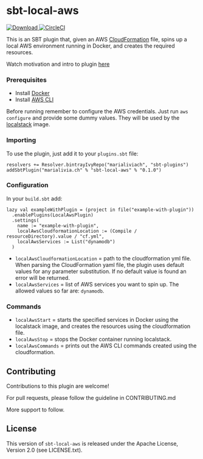 # sbt-local-aws

[![Download](https://api.bintray.com/packages/marialiviach/sbt-plugins/sbt-local-aws/images/download.svg) ](https://bintray.com/marialiviach/sbt-plugins/sbt-local-aws/_latestVersion)
[![CircleCI](https://circleci.com/gh/marialivia16/sbt-local-aws/tree/master.svg?style=svg)](https://circleci.com/gh/marialivia16/sbt-local-aws/tree/master)

This is an SBT plugin that, given an AWS [CloudFormation](https://aws.amazon.com/cloudformation/) file, spins up a 
local AWS environment running in Docker, and creates the required resources.

Watch motivation and intro to plugin [here](https://www.youtube.com/watch?v=1O3zTuw9SFI&t=3s)

### Prerequisites
- Install [Docker](https://docs.docker.com/get-docker/)
- Install [AWS CLI](https://docs.aws.amazon.com/cli/latest/userguide/cli-chap-install.html) 

Before running remember to configure the AWS credentials.
Just run `aws configure` and provide some dummy values. They will be used by the 
[localstack](https://github.com/localstack/localstack) image.

### Importing
To use the plugin, just add it to your `plugins.sbt` file:
```
resolvers += Resolver.bintrayIvyRepo("marialiviach", "sbt-plugins")
addSbtPlugin("marialivia.ch" % "sbt-local-aws" % "0.1.0")
```

### Configuration
In your `build.sbt` add:
```
lazy val exampleWithPlugin = (project in file("example-with-plugin"))
  .enablePlugins(LocalAwsPlugin)
  .settings(
    name := "example-with-plugin",
    localAwsCloudformationLocation := (Compile / resourceDirectory).value / "cf.yml",
    localAwsServices := List("dynamodb")
  )
```

- `localAwsCloudformationLocation` = path to the cloudformation yml file. 
When parsing the CloudFormation yaml file, the plugin uses default values for any parameter substitution. 
If no default value is found an error will be returned.
- `localAwsServices` = list of AWS services you want to spin up. The allowed values so far are: `dynamodb`.

### Commands
- `localAwsStart` = starts the specified services in Docker using the localstack image, and creates the resources 
using the cloudformation file.
- `localAwsStop` = stops the Docker container running localstack.
- `localAwsCommands` = prints out the AWS CLI commands created using the cloudformation.

## Contributing
Contributions to this plugin are welcome!

For pull requests, please follow the guideline in CONTRIBUTING.md

More support to follow.

## License
This version of `sbt-local-aws` is released under the Apache License, Version 2.0 (see LICENSE.txt). 
